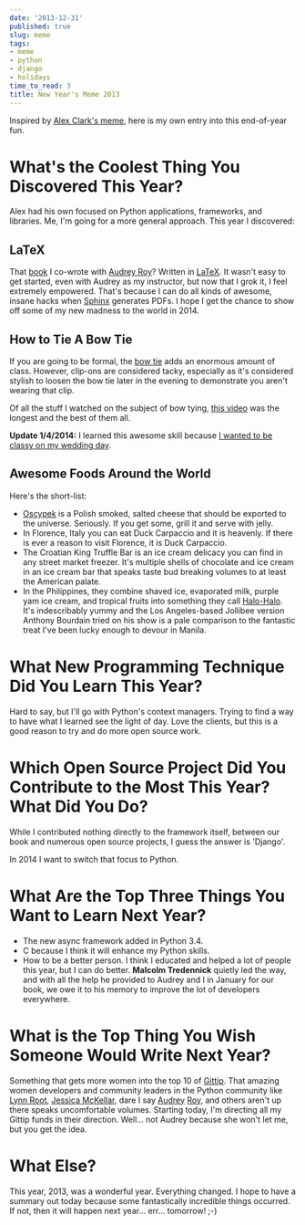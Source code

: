 ```yaml
---
date: '2013-12-31'
published: true
slug: meme
tags:
- meme
- python
- django
- holidays
time_to_read: 3
title: New Year's Meme 2013
---
```


Inspired by [Alex Clark's
meme](https://blog.aclark.net/2013/12/30/new-years-python-meme-2014/),
here is my own entry into this end-of-year fun.

What's the Coolest Thing You Discovered This Year?
==================================================

Alex had his own focused on Python applications, frameworks, and
libraries. Me, I'm going for a more general approach. This year I
discovered:

LaTeX
-----

That [book](https://www.feldroy.com/books/two-scoops-of-django-3-x) I co-wrote with [Audrey
Roy](https://audrey.feldroy.com)? Written in
[LaTeX](https://en.wikipedia.org/wiki/LaTeX). It wasn't easy to get
started, even with Audrey as my instructor, but now that I grok it, I
feel extremely empowered. That's because I can do all kinds of awesome,
insane hacks when [Sphinx](https://sphinx-doc.org/) generates PDFs. I
hope I get the chance to show off some of my new madness to the world in
2014.

How to Tie A Bow Tie
--------------------

If you are going to be formal, the [bow
tie](https://en.wikipedia.org/wiki/Bow_tie) adds an enormous amount of
class. However, clip-ons are considered tacky, especially as it's
considered stylish to loosen the bow tie later in the evening to
demonstrate you aren't wearing that clip.

Of all the stuff I watched on the subject of bow tying, [this
video](https://www.youtube.com/watch?v=T5PTLV-L_sk) was the longest and
the best of them all.

**Update 1/4/2014:** I learned this awesome skill because [I wanted to
be classy on my wedding
day](/i-married-audrey-roy.html).

Awesome Foods Around the World
------------------------------

Here's the short-list:

-   [Oscypek](https://en.wikipedia.org/wiki/Oscypek) is a Polish smoked,
    salted cheese that should be exported to the universe. Seriously. If
    you get some, grill it and serve with jelly.
-   In Florence, Italy you can eat Duck Carpaccio and it is heavenly. If
    there is ever a reason to visit Florence, it is Duck Carpaccio.
-   The Croatian King Truffle Bar is an ice cream delicacy you can find
    in any street market freezer. It's multiple shells of chocolate and
    ice cream in an ice cream bar that speaks taste bud breaking volumes
    to at least the American palate.
-   In the Philippines, they combine shaved ice, evaporated milk, purple
    yam ice cream, and tropical fruits into something they call
    [Halo-Halo](https://en.wikipedia.org/wiki/Halo-halo). It's
    indescribably yummy and the Los Angeles-based Jollibee version
    Anthony Bourdain tried on his show is a pale comparison to the
    fantastic treat I've been lucky enough to devour in Manila.

What New Programming Technique Did You Learn This Year?
=======================================================

Hard to say, but I'll go with Python's context managers. Trying to
find a way to have what I learned see the light of day. Love the
clients, but this is a good reason to try and do more open source work.

Which Open Source Project Did You Contribute to the Most This Year? What Did You Do?
====================================================================================

While I contributed nothing directly to the framework itself, between
our book and numerous open source projects, I guess the answer is
'Django'.

In 2014 I want to switch that focus to Python.

What Are the Top Three Things You Want to Learn Next Year?
==========================================================

-   The new async framework added in Python 3.4.
-   C because I think it will enhance my Python skills.
-   How to be a better person. I think I educated and helped a lot of
    people this year, but I can do better. **Malcolm Tredennick**
    quietly led the way, and with all the help he provided to Audrey and
    I in January for our book, we owe it to his memory to improve the
    lot of developers everywhere.

What is the Top Thing You Wish Someone Would Write Next Year?
=============================================================

Something that gets more women into the top 10 of
[Gittip](https://www.gittip.com/). That amazing women developers and
community leaders in the Python community like [Lynn
Root](https://www.gittip.com/roguelynn/), [Jessica
McKellar](https://www.gittip.com/jessicamckellar/), dare I say
[Audrey](https://www.gittip.com/audreyr/)
[Roy](https://www.gittip.com/audreyr/), and others aren't up there
speaks uncomfortable volumes. Starting today, I'm directing all my
Gittip funds in their direction. Well... not Audrey because she won't
let me, but you get the idea.

What Else?
==========

This year, 2013, was a wonderful year. Everything changed. I hope to
have a summary out today because some fantastically incredible things
occurred. If not, then it will happen next year... err... tomorrow!
;-)
